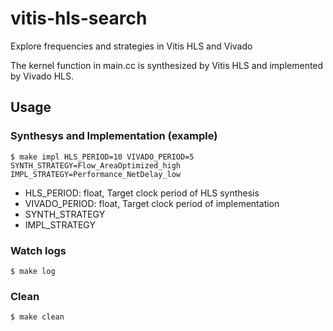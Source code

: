 # vitis-hls-search
Explore frequencies and strategies in Vitis HLS and Vivado

The kernel function in main.cc is synthesized by Vitis HLS and implemented by Vivado HLS.

## Usage

### Synthesys and Implementation (example)
```
$ make impl HLS_PERIOD=10 VIVADO_PERIOD=5 SYNTH_STRATEGY=Flow_AreaOptimized_high IMPL_STRATEGY=Performance_NetDelay_low
```
- HLS_PERIOD: float, Target clock period of HLS synthesis
- VIVADO_PERIOD: float, Target clock period of implementation
- SYNTH_STRATEGY
- IMPL_STRATEGY

### Watch logs
```
$ make log
```

### Clean
```
$ make clean
```
